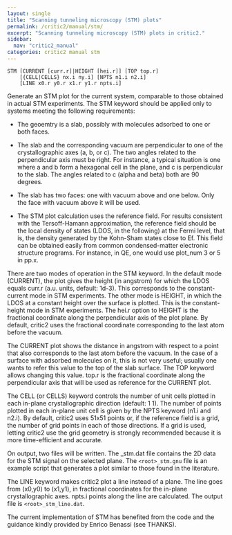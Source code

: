 ```yaml
---
layout: single
title: "Scanning tunneling microscopy (STM) plots"
permalink: /critic2/manual/stm/
excerpt: "Scanning tunneling microscopy (STM) plots in critic2."
sidebar:
  nav: "critic2_manual"
categories: critic2 manual stm
---
```


~~~
STM [CURRENT [curr.r]|HEIGHT [hei.r]] [TOP top.r]
    [{CELL|CELLS} nx.i ny.i] [NPTS n1.i n2.i]
    [LINE x0.r y0.r x1.r y1.r npts.i]
~~~
Generate an STM plot for the current system, comparable to those
obtained in actual STM experiments. The STM keyword should be applied
only to systems meeting the following requirements:

* The geoemtry is a slab, possibly with molecules adsorbed to one or
  both faces.

* The slab and the corresponding vacuum are perpendicular to one of
  the crystallographic axes (a, b, or c). The two angles related to
  the perpendicular axis must be right. For instance, a typical
  situation is one where a and b form a hexagonal cell in the plane,
  and c is perpendicular to the slab. The angles related to c (alpha
  and beta) both are 90 degrees.

* The slab has two faces: one with vacuum above and one below. Only
  the face with vacuum above it will be used.

* The STM plot calculation uses the reference field. For results
  consistent with the Tersoff-Hamann approximation, the reference
  field should be the local density of states (LDOS, in the following)
  at the Fermi level, that is, the density generated by the Kohn-Sham
  states close to Ef. This field can be obtained easily from common
  condensed-matter electronic structure programs. For instance, in QE,
  one would use plot_num 3 or 5 in pp.x.

There are two modes of operation in the STM keyword. In the default
mode (CURRENT), the plot gives the height (in angstrom) for which the
LDOS equals curr.r (a.u. units, default: 1d-3). This corresponds to
the constant-current mode in STM experiments. The other mode is
HEIGHT, in which the LDOS at a constant height over the surface is
plotted. This is the constant-height mode in STM experiments. The
hei.r option to HEIGHT is the fractional coordinate along the
perpendicular axis of the plot plane. By default, critic2 uses the
fractional coordinate corresponding to the last atom before the
vacuum.

The CURRENT plot shows the distance in angstrom with respect to a
point that also corresponds to the last atom before the vacuum. In
the case of a surface with adsorbed molecules on it, this is not very
useful; usually one wants to refer this value to the top of the slab
surface. The TOP keyword allows changing this value. top.r is the
fractional coordinate along the perpendicular axis that will be used
as reference for the CURRENT plot.

The CELL (or CELLS) keyword controls the number of unit cells plotted
in each in-plane crystallographic direction (default: 1 1). The number
of points plotted in each in-plane unit cell is given by the NPTS
keyword (n1.i and n2.i). By default, critic2 uses 51x51 points or, if
the reference field is a grid, the number of grid points in each of
those directions. If a grid is used, letting critic2 use the grid
geometry is strongly recommended because it is more time-efficient and
accurate.

On output, two files will be written. The <root>_stm.dat file contains
the 2D data for the STM signal on the selected plane. The
`<root>_stm.gnu` file is an example script that generates a plot similar
to those found in the literature.

The LINE keyword makes critic2 plot a line instead of a plane. The
line goes from (x0,y0) to (x1,y1), in fractional coordinates for the
in-plane crystallographic axes. npts.i points along the line are
calculated. The output file is `<root>_stm_line.dat`.

The current implementation of STM has benefited from the code and the
guidance kindly provided by Enrico Benassi (see THANKS).

